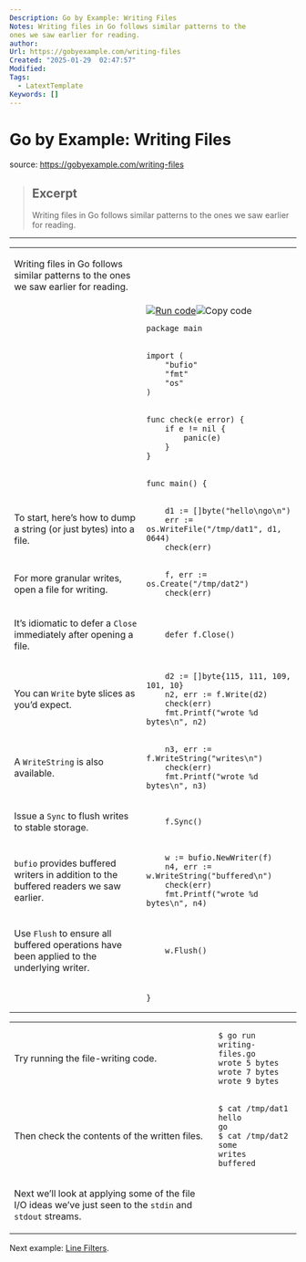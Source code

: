 ```yaml
---
Description: Go by Example: Writing Files
Notes: Writing files in Go follows similar patterns to the
ones we saw earlier for reading.
author: 
Url: https://gobyexample.com/writing-files
Created: "2025-01-29  02:47:57"
Modified: 
Tags:
  - LatextTemplate
Keywords: []
---
```


# Go by Example: Writing Files

source: https://gobyexample.com/writing-files

> ## Excerpt
> Writing files in Go follows similar patterns to the
ones we saw earlier for reading.

---
<table><tbody><tr><td><p>Writing files in Go follows similar patterns to the ones we saw earlier for reading.</p></td><td></td></tr><tr><td></td><td><a href="https://go.dev/play/p/Y12O-L_zFS1"><img title="Run code" src="https://gobyexample.com/play.png"></a><img title="Copy code" src="https://gobyexample.com/clipboard.png"><pre><code><span><span><span>package</span> <span>main</span></span></span></code></pre></td></tr><tr><td></td><td><pre><code><span><span><span>import</span> <span>(</span>
</span></span><span><span>    <span>"bufio"</span>
</span></span><span><span>    <span>"fmt"</span>
</span></span><span><span>    <span>"os"</span>
</span></span><span><span><span>)</span></span></span></code></pre></td></tr><tr><td></td><td><pre><code><span><span><span>func</span> <span>check</span><span>(</span><span>e</span> <span>error</span><span>)</span> <span>{</span>
</span></span><span><span>    <span>if</span> <span>e</span> <span>!=</span> <span>nil</span> <span>{</span>
</span></span><span><span>        <span>panic</span><span>(</span><span>e</span><span>)</span>
</span></span><span><span>    <span>}</span>
</span></span><span><span><span>}</span></span></span></code></pre></td></tr><tr><td></td><td><pre><code><span><span><span>func</span> <span>main</span><span>()</span> <span>{</span></span></span></code></pre></td></tr><tr><td><p>To start, here’s how to dump a string (or just bytes) into a file.</p></td><td><pre><code><span><span>    <span>d1</span> <span>:=</span> <span>[]</span><span>byte</span><span>(</span><span>"hello\ngo\n"</span><span>)</span>
</span></span><span><span>    <span>err</span> <span>:=</span> <span>os</span><span>.</span><span>WriteFile</span><span>(</span><span>"/tmp/dat1"</span><span>,</span> <span>d1</span><span>,</span> <span>0644</span><span>)</span>
</span></span><span><span>    <span>check</span><span>(</span><span>err</span><span>)</span></span></span></code></pre></td></tr><tr><td><p>For more granular writes, open a file for writing.</p></td><td><pre><code><span><span>    <span>f</span><span>,</span> <span>err</span> <span>:=</span> <span>os</span><span>.</span><span>Create</span><span>(</span><span>"/tmp/dat2"</span><span>)</span>
</span></span><span><span>    <span>check</span><span>(</span><span>err</span><span>)</span></span></span></code></pre></td></tr><tr><td><p>It’s idiomatic to defer a <code>Close</code> immediately after opening a file.</p></td><td><pre><code><span><span>    <span>defer</span> <span>f</span><span>.</span><span>Close</span><span>()</span></span></span></code></pre></td></tr><tr><td><p>You can <code>Write</code> byte slices as you’d expect.</p></td><td><pre><code><span><span>    <span>d2</span> <span>:=</span> <span>[]</span><span>byte</span><span>{</span><span>115</span><span>,</span> <span>111</span><span>,</span> <span>109</span><span>,</span> <span>101</span><span>,</span> <span>10</span><span>}</span>
</span></span><span><span>    <span>n2</span><span>,</span> <span>err</span> <span>:=</span> <span>f</span><span>.</span><span>Write</span><span>(</span><span>d2</span><span>)</span>
</span></span><span><span>    <span>check</span><span>(</span><span>err</span><span>)</span>
</span></span><span><span>    <span>fmt</span><span>.</span><span>Printf</span><span>(</span><span>"wrote %d bytes\n"</span><span>,</span> <span>n2</span><span>)</span></span></span></code></pre></td></tr><tr><td><p>A <code>WriteString</code> is also available.</p></td><td><pre><code><span><span>    <span>n3</span><span>,</span> <span>err</span> <span>:=</span> <span>f</span><span>.</span><span>WriteString</span><span>(</span><span>"writes\n"</span><span>)</span>
</span></span><span><span>    <span>check</span><span>(</span><span>err</span><span>)</span>
</span></span><span><span>    <span>fmt</span><span>.</span><span>Printf</span><span>(</span><span>"wrote %d bytes\n"</span><span>,</span> <span>n3</span><span>)</span></span></span></code></pre></td></tr><tr><td><p>Issue a <code>Sync</code> to flush writes to stable storage.</p></td><td><pre><code><span><span>    <span>f</span><span>.</span><span>Sync</span><span>()</span></span></span></code></pre></td></tr><tr><td><p><code>bufio</code> provides buffered writers in addition to the buffered readers we saw earlier.</p></td><td><pre><code><span><span>    <span>w</span> <span>:=</span> <span>bufio</span><span>.</span><span>NewWriter</span><span>(</span><span>f</span><span>)</span>
</span></span><span><span>    <span>n4</span><span>,</span> <span>err</span> <span>:=</span> <span>w</span><span>.</span><span>WriteString</span><span>(</span><span>"buffered\n"</span><span>)</span>
</span></span><span><span>    <span>check</span><span>(</span><span>err</span><span>)</span>
</span></span><span><span>    <span>fmt</span><span>.</span><span>Printf</span><span>(</span><span>"wrote %d bytes\n"</span><span>,</span> <span>n4</span><span>)</span></span></span></code></pre></td></tr><tr><td><p>Use <code>Flush</code> to ensure all buffered operations have been applied to the underlying writer.</p></td><td><pre><code><span><span>    <span>w</span><span>.</span><span>Flush</span><span>()</span></span></span></code></pre></td></tr><tr><td></td><td><pre><code><span><span><span>}</span></span></span></code></pre></td></tr></tbody></table>

<table><tbody><tr><td><p>Try running the file-writing code.</p></td><td><pre><code><span><span><span>$</span> go run writing-files.go 
</span></span><span><span><span>wrote 5 bytes
</span></span></span><span><span><span>wrote 7 bytes
</span></span></span><span><span><span>wrote 9 bytes</span></span></span></code></pre></td></tr><tr><td><p>Then check the contents of the written files.</p></td><td><pre><code><span><span><span>$</span> cat /tmp/dat1
</span></span><span><span><span>hello
</span></span></span><span><span><span>go
</span></span></span><span><span><span></span><span>$</span> cat /tmp/dat2
</span></span><span><span><span>some
</span></span></span><span><span><span>writes
</span></span></span><span><span><span>buffered</span></span></span></code></pre></td></tr><tr><td><p>Next we’ll look at applying some of the file I/O ideas we’ve just seen to the <code>stdin</code> and <code>stdout</code> streams.</p></td><td></td></tr></tbody></table>

Next example: [Line Filters](https://gobyexample.com/line-filters).
